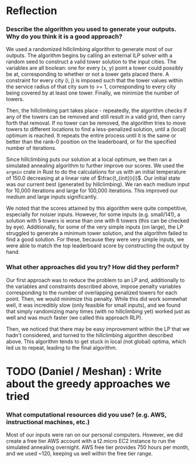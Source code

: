 # Reflection

### Describe the algorithm you used to generate your outputs. Why do you think it is a good approach?

We used a randomized hillclimbing algorithm to generate most of our outputs. The algorithm begins by calling an external ILP solver with a random seed to construct a valid tower solution to the input cities. The variables are all boolean: one for every (x, y) point a tower could possibly be at, corresponding to whether or not a tower gets placed there. A constraint for every city (i, j) is imposed such that the tower values within the service radius of that city sum to >= 1, corresponding to every city being covered by at least one tower. Finally, we minimize the number of towers.

Then, the hillclimbing part takes place - repeatedly, the algorithm checks if any of the towers can be removed and still result in a valid grid, then carry forth that removal. If no tower can be removed, the algorithm tries to move towers to different locations to find a less-penalized solution, until a (local) optimum is reached. It repeats the entire process until it is the same or better than the rank-0 position on the leaderboard, or for the specified number of iterations.

Since hillclimbing puts our solution at a local optimum, we then ran a simulated annealing algorithm to further improve our scores. We used the `argmin` crate in Rust to do the calculations for us with an initial temperature of 150.0 decreasing at a linear rate of $\frac{t_{init}}{i}$. Our initial state was our current best (generated by hillclimbing). We ran each medium input for 10,000 iterations and large for 100,000 iterations. This improved our medium and large inputs significantly. 

We noted that the scores attained by this algorithm were quite competitive, especially for noisier inputs. However, for some inputs (e.g. small/141), a solution with 5 towers is worse than one with 6 towers (this can be checked by eye). Additionally, for some of the very simple inputs (on large), the LP struggled to generate a minimum tower solution, and the algorithm failed to find a good solution. For these, because they were very simple inputs, we were able to match the top leaderboard score by constructing the output by hand.

### What other approaches did you try? How did they perform?

Our first approach was to reduce the problem to an LP and, additionally to the variables and constraints described above, impose penalty variables corresponding to the number of overlapping penalized towers for each point. Then, we would minimize this penalty. While this did work somewhat well, it was incredibly slow (only feasible for small inputs), and we found that simply randomizing many times (with no hillclimbing yet) worked just as well and was much faster (we called this approach RLP). 

Then, we noticed that there may be easy improvement within the LP that we hadn't considered, and turned to the hillclimbing algorithm described above. This algorithm tends to get stuck in local (not global) optima, which led us to repeat, leading to the final algorithm. 

# TODO (Daniel / Meshan) : Write about the greedy approaches we tried

### What computational resources did you use? (e.g. AWS, instructional machines, etc.)

Most of our inputs were ran on our personal computers. However, we did create a free tier AWS account with a t2.micro EC2 instance to run the simulated annealing overnight. AWS free tier provides 750 hours per month, and we used ~120, keeping us well within the free tier range.